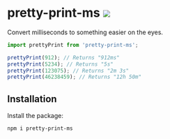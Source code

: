 # pretty-print-ms [![](https://img.shields.io/npm/v/pretty-print-ms.svg?colorA=cb3837&colorB=474a50)](https://www.npmjs.com/package/pretty-print-ms)

Convert milliseconds to something easier on the eyes.

```js
import prettyPrint from 'pretty-print-ms';

prettyPrint(912); // Returns "912ms"
prettyPrint(5234); // Returns "5s"
prettyPrint(123075); // Returns "2m 3s"
prettyPrint(46238459); // Returns "12h 50m"
```

## Installation

Install the package:

```sh
npm i pretty-print-ms
```

